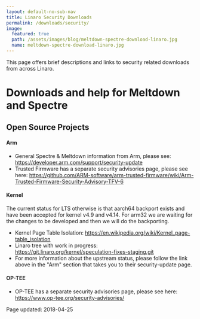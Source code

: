 ```yaml
---
layout: default-no-sub-nav
title: Linaro Security Downloads
permalink: /downloads/security/
image:
  featured: true
  path: /assets/images/blog/meltdown-spectre-download-linaro.jpg
  name: meltdown-spectre-download-linaro.jpg  
---
```


This page offers brief descriptions and links to security related downloads from across Linaro.

# Downloads and help for Meltdown and Spectre
## Open Source Projects
#### Arm
* General Spectre & Meltdown information from Arm, please see: https://developer.arm.com/support/security-update
* Trusted Firmware has a separate security advisories page, please see here: https://github.com/ARM-software/arm-trusted-firmware/wiki/Arm-Trusted-Firmware-Security-Advisory-TFV-6

#### Kernel
The current status for LTS otherwise is that aarch64 backport exists and have
been accepted for kernel v4.9 and v4.14. For arm32 we are waiting for the
changes to be developed and then we will do the backporting.

* Kernel Page Table Isolation: https://en.wikipedia.org/wiki/Kernel_page-table_isolation
* Linaro tree with work in progress: https://git.linaro.org/kernel/speculation-fixes-staging.git
* For more information about the upstream status, please follow the link above in the "Arm" section that takes you to their security-update page.

#### OP-TEE
* OP-TEE has a separate security advisories page, please see here: https://www.op-tee.org/security-advisories/

Page updated: 2018-04-25
